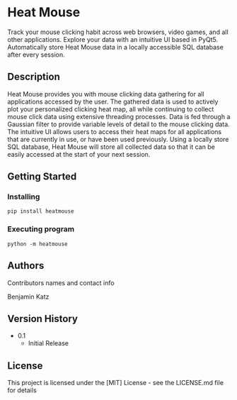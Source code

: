 # Heat Mouse

Track your mouse clicking habit across web browsers, video games, and all other applications. Explore your data with an intuitive UI based in PyQt5. Automatically store Heat Mouse data in a locally accessible SQL database after every session.

## Description

Heat Mouse provides you with mouse clicking data gathering for all applications accessed by the user. The gathered data is used to actively plot your personalized clicking heat map, all while continuing to collect mouse click data using extensive threading processes. Data is fed through a Gaussian filter to provide variable levels of detail to the mouse clicking data. The intuitive UI allows users to access their heat maps for all applications that are currently in use, or have been used previously. Using a locally store SQL database, Heat Mouse will store all collected data so that it can be easily accessed at the start of your next session.

## Getting Started

### Installing

```pip install heatmouse```

### Executing program

```
python -m heatmouse
```

## Authors

Contributors names and contact info

Benjamin Katz 

## Version History

* 0.1
    * Initial Release

## License

This project is licensed under the [MIT] License - see the LICENSE.md file for details
